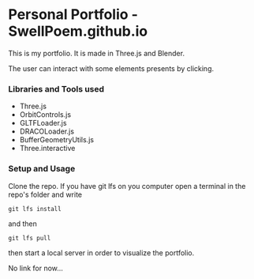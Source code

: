 # Personal Portfolio - SwellPoem.github.io

This is my portfolio. It is made in Three.js and Blender. 

The user can interact with some elements presents by clicking.

### Libraries and Tools used

- Three.js
- OrbitControls.js
- GLTFLoader.js
- DRACOLoader.js
- BufferGeometryUtils.js
- Three.interactive

### Setup and Usage

Clone the repo. 
If you have git lfs on you computer open a terminal in the repo's folder and write
```code
git lfs install
```
and then
```code
git lfs pull
```
then start a local server in order to visualize the portfolio.

No link for now...
